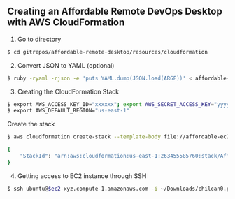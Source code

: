 ## Creating an Affordable Remote DevOps Desktop with AWS CloudFormation

1. Go to directory

```sh
$ cd gitrepos/affordable-remote-desktop/resources/cloudformation
```

2. Convert JSON to YAML (optional)
```sh
$ ruby -ryaml -rjson -e 'puts YAML.dump(JSON.load(ARGF))' < affordable-ec2.json > affordable-ec2.yml
```

3. Creating the CloudFormation Stack

```sh
$ export AWS_ACCESS_KEY_ID="xxxxxx"; export AWS_SECRET_ACCESS_KEY="yyyyyyy"
$ export AWS_DEFAULT_REGION="us-east-1"
```

Create the stack
```sh
$ aws cloudformation create-stack --template-body file://affordable-ec2.yml --stack-name Affordable-Remote-DevOps-Desktop --parameters ParameterKey=KeyName,ParameterValue=chilcan0 

{
    "StackId": "arn:aws:cloudformation:us-east-1:263455585760:stack/Affordable-Remote-DevOps-Desktop/768bd810-9093-11ea-b441-0e58925d1f8e"
}
```

4. Getting access to EC2 instance through SSH

```sh
$ ssh ubuntu@$ec2-xyz.compute-1.amazonaws.com -i ~/Downloads/chilcan0.pem
```